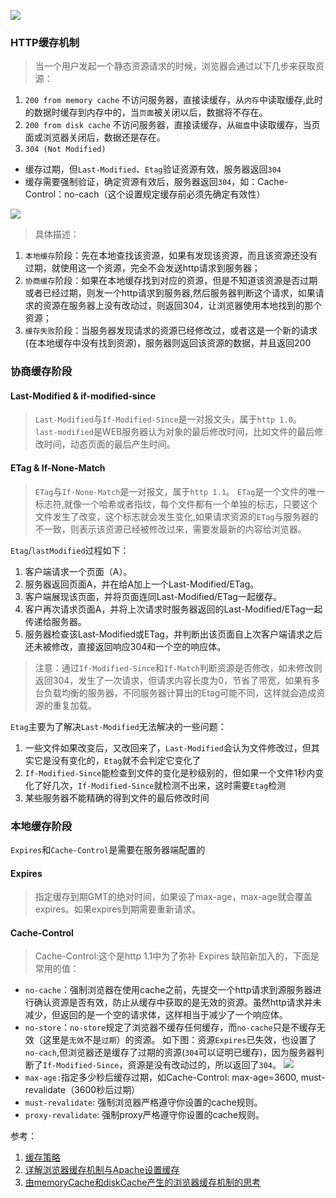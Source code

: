 ![](https://chao31.github.io/pics/img/1.png)
### HTTP缓存机制
> 当一个用户发起一个静态资源请求的时候，浏览器会通过以下几步来获取资源：
1. `200 from memory cache`
不访问服务器，直接读缓存，从`内存`中读取缓存,此时的数据时缓存到内存中的，当`页面`被关闭以后，数据将不存在。
2. `200 from disk cache`
不访问服务器，直接读缓存，从`磁盘`中读取缓存，当页面或浏览器关闭后，数据还是存在。
3. `304 (Not Modified)`
* 缓存过期，但`Last-Modified`、`Etag`验证资源有效，服务器返回`304`
* 缓存需要强制验证，确定资源有效后，服务器返回`304`，如：Cache-Control：no-cach（这个设置规定缓存前必须先确定有效性）

![](https://chao31.github.io/pics/img/3.png)
> 具体描述：
1. `本地缓存`阶段：先在本地查找该资源，如果有发现该资源，而且该资源还没有过期，就使用这一个资源，完全不会发送http请求到服务器；
2. `协商缓存`阶段：如果在本地缓存找到对应的资源，但是不知道该资源是否过期或者已经过期，则发一个http请求到服务器,然后服务器判断这个请求，如果请求的资源在服务器上没有改动过，则返回304，让浏览器使用本地找到的那个资源；
3. `缓存失败`阶段：当服务器发现请求的资源已经修改过，或者这是一个新的请求(在本地缓存中没有找到资源)，服务器则返回该资源的数据，并且返回200

### 协商缓存阶段
#### Last-Modified & if-modified-since
> `Last-Modified`与`If-Modified-Since`是一对报文头，属于`http 1.0`。
`last-modified`是WEB服务器认为对象的最后修改时间，比如文件的最后修改时间，动态页面的最后产生时间。
#### ETag & If-None-Match
> `ETag`与`If-None-Match`是一对报文，属于`http 1.1`。
`ETag`是一个文件的唯一标志符,就像一个哈希或者指纹，每个文件都有一个单独的标志，只要这个文件发生了改变，这个标志就会发生变化,如果请求资源的`ETag`与服务器的不一致，则表示该资源已经被修改过来，需要发最新的内容给浏览器。

`Etag`/`lastModified`过程如下：
1. 客户端请求一个页面（A）。
2. 服务器返回页面A，并在给A加上一个Last-Modified/ETag。
3. 客户端展现该页面，并将页面连同Last-Modified/ETag一起缓存。
4. 客户再次请求页面A，并将上次请求时服务器返回的Last-Modified/ETag一起传递给服务器。
5. 服务器检查该Last-Modified或ETag，并判断出该页面自上次客户端请求之后还未被修改，直接返回响应304和一个空的响应体。

> 注意：通过`If-Modified-Since`和`If-Match`判断资源是否修改，如未修改则返回304，发生了一次请求，但请求内容长度为0，节省了带宽，如果有多台负载均衡的服务器，不同服务器计算出的Etag可能不同，这样就会造成资源的重复加载。

`Etag`主要为了解决`Last-Modified`无法解决的一些问题：
1. 一些文件如果改变后，又改回来了，`Last-Modified`会认为文件修改过，但其实它是没有变化的，`Etag`就不会判定它变化了
2. `If-Modified-Since`能检查到文件的变化是秒级别的，但如果一个文件1秒内变化了好几次，`If-Modified-Since`就检测不出来，这时需要`Etag`检测
3. 某些服务器不能精确的得到文件的最后修改时间

### 本地缓存阶段
`Expires`和`Cache-Control`是需要在服务器端配置的
#### Expires
> 指定缓存到期GMT的绝对时间，如果设了max-age，max-age就会覆盖expires。如果expires到期需要重新请求。
#### Cache-Control
> Cache-Control:这个是http 1.1中为了弥补 Expires 缺陷新加入的，下面是常用的值：
* `no-cache`：强制浏览器在使用cache之前，先提交一个http请求到源服务器进行确认资源是否有效，防止从缓存中获取的是无效的资源。虽然http请求并未减少，但返回的是一个空的请求体，这样相当于减少了一个响应体。
* `no-store`：`no-store`规定了浏览器不缓存任何缓存，而`no-cache`只是不缓存无效（这里是`无效`不是`过期`）的资源。
如下图：资源`Expires`已失效，也设置了`no-cach`,但浏览器还是缓存了过期的资源(`304`可以证明已缓存)，因为服务器判断了`If-Modified-Since`，资源是没有改动过的，所以返回了`304`。
![](https://chao31.github.io/pics/img/2.png)
* `max-age:`指定多少秒后缓存过期，如Cache-Control: max-age=3600, must-revalidate（3600秒后过期）
* `must-revalidate`: 强制浏览器严格遵守你设置的cache规则。
* `proxy-revalidate`: 强制proxy严格遵守你设置的cache规则。



参考：
1. [缓存策略](http://imweb.io/topic/55c6f9bac222e3af6ce235b9)
2. [详解浏览器缓存机制与Apache设置缓存](https://www.cnblogs.com/sustudy/p/4874490.html)
3. [由memoryCache和diskCache产生的浏览器缓存机制的思考](https://segmentfault.com/a/1190000011286027)

